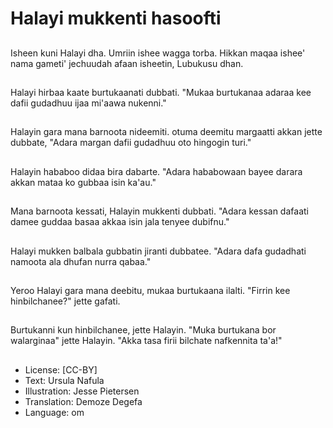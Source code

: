 # Halayi mukkenti hasoofti

##
Isheen kuni Halayi dha. Umriin ishee wagga torba. Hikkan maqaa ishee' nama gameti' jechuudah afaan isheetin, Lubukusu dhan.

##
Halayi hirbaa kaate burtukaanati dubbati. "Mukaa burtukanaa adaraa kee dafii gudadhuu ijaa mi'aawa nukenni."

##
Halayin gara mana barnoota nideemiti. otuma deemitu margaatti akkan jette dubbate, "Adara margan dafii gudadhuu oto hingogin turi."

##
Halayin hababoo didaa bira dabarte. "Adara hababowaan bayee darara akkan mataa ko gubbaa isin ka'au."

##
Mana barnoota kessati, Halayin mukkenti dubbati. "Adara kessan dafaati damee guddaa basaa akkaa isin jala tenyee dubifnu."

##
Halayi mukken balbala gubbatin jiranti dubbatee. "Adara dafa gudadhati namoota ala dhufan nurra qabaa."

##
Yeroo Halayi gara mana deebitu, mukaa burtukaana ilalti. "Firrin kee hinbilchanee?" jette gafati.

##
Burtukanni kun hinbilchanee, jette Halayin. "Muka burtukana bor walarginaa" jette Halayin. "Akka tasa firii bilchate nafkennita ta'a!"

##
* License: [CC-BY]
* Text: Ursula Nafula
* Illustration: Jesse Pietersen
* Translation: Demoze Degefa
* Language: om
